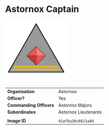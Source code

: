 # Astornox Captain

<img src="https://raw.githubusercontent.com/jesskelsall/astarus-images/main/symbols/91afba20c6621a84.png" height="200" />

|||
| --- | --- |
| **Organisation** | Astornox | rank.2
| **Officer?** | Yes |
| **Commanding Officers** | Astornox Majors |
| **Subordinates** | Astornox Lieutenants |
|||
| **Image ID** | `91afba20c6621a84` |
